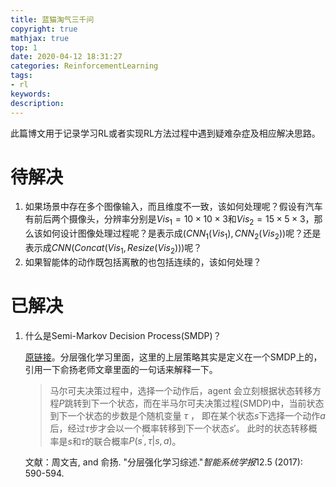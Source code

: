 ```yaml
---
title: 蓝猫淘气三千问
copyright: true
mathjax: true
top: 1
date: 2020-04-12 18:31:27
categories: ReinforcementLearning
tags:
- rl
keywords:
description:
---
```


此篇博文用于记录学习RL或者实现RL方法过程中遇到疑难杂症及相应解决思路。

<!--more-->

# 待解决

1. 如果场景中存在多个图像输入，而且维度不一致，该如何处理呢？假设有汽车有前后两个摄像头，分辨率分别是$Vis_1=10\times10\times3$和$Vis_2=15\times5\times3$，那么该如何设计图像处理过程呢？是表示成$(CNN_1(Vis_1), CNN_2(Vis_2))$呢？还是表示成$CNN(Concat(Vis_1, Resize(Vis_2)))$呢？
2. 如果智能体的动作既包括离散的也包括连续的，该如何处理？

# 已解决

1. 什么是Semi-Markov Decision Process(SMDP)？

   [原链接](https://zhuanlan.zhihu.com/p/47051292)。分层强化学习里面，这里的上层策略其实是定义在一个SMDP上的，引用一下俞扬老师文章里面的一句话来解释一下。

   > 马尔可夫决策过程中，选择一个动作后，agent 会立刻根据状态转移方程$P$跳转到下一个状态，而在半马尔可夫决策过程(SMDP)中，当前状态到下一个状态的步数是个随机变量 $\tau$ ， 即在某个状态$s$下选择一个动作$a$后，经过$\tau$步才会以一个概率转移到下一个状态$s'$。 此时的状态转移概率是$s$和$\tau$的联合概率$P\left(s^{\prime}, \tau | s, a\right)$。

   文献：周文吉, and 俞扬. "分层强化学习综述."*智能系统学报*12.5 (2017): 590-594.

